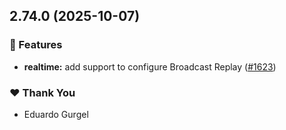 ## 2.74.0 (2025-10-07)

### 🚀 Features

- **realtime:** add support to configure Broadcast Replay ([#1623](https://github.com/supabase/supabase-js/pull/1623))

### ❤️ Thank You

- Eduardo Gurgel